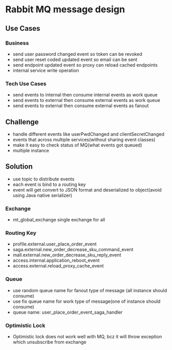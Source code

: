 # Rabbit MQ message design
## Use Cases
### Business
- send user password changed event so token can be revoked
- send user reset coded updated event so email can be sent
- send endpoint updated event so proxy can reload cached endpoints
- internal service write operation
### Tech Use Cases
- send events to internal then consume internal events as work queue
- send events to external then consume external events as work queue
- send events to external then consume external events as fanout
## Challenge
- handle different events like userPwdChanged and clientSecretChanged
- events that across multiple services(without sharing event classes)
- make it easy to check status of MQ(what events got queued)
- multiple instance
## Solution
- use topic to distribute events
- each event is bind to a routing key
- event will get convert to JSON format and deserialized to object(avoid using Java native serializer)
### Exchange
- mt_global_exchange single exchange for all
### Routing Key
- profile.external.user_place_order_event
- saga.external.new_order_decrease_sku_command_event
- mall.external.new_order_decrease_sku_reply_event
- access.internal.application_reboot_event
- access.external.reload_proxy_cache_event
### Queue
- use random queue name for fanout type of message (all instance should consume)
- use fix queue name for work type of message(one of instance should consume)
- queue name: user_place_order_event_saga_handler
### Optimistic Lock
- Optimistic lock does not work well with MQ, bcz it will throw exception which unsubscribe from exchange